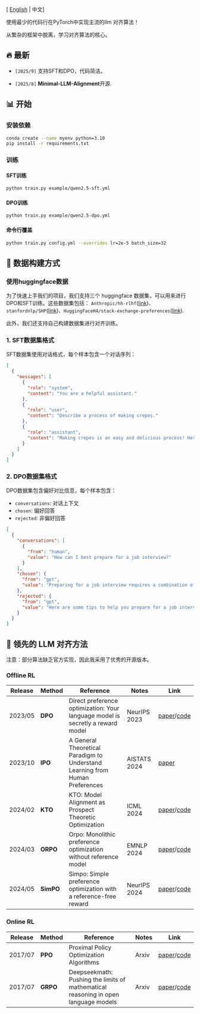 
\[ [English](README.md) | 中文\]

使用最少的代码行在PyTorch中实现主流的llm 对齐算法！

从繁杂的框架中脱离，学习对齐算法的核心。

## 🔥 最新

- ```[2025/9]``` 支持SFT和DPO，代码简洁。

- ```[2025/8]``` **Minimal-LLM-Alignment**开源.

## 📊 开始

### 安装依赖
```bash
conda create --name myenv python=3.10
pip install -r requirements.txt
```
### 训练

#### SFT训练
```bash
python train.py example/qwen2.5-sft.yml
```

#### DPO训练
```bash
python train.py example/qwen2.5-dpo.yml
```
#### 命令行覆盖

```bash
python train.py config.yml --overrides lr=2e-5 batch_size=32
```

## 📁 数据构建方式

### 使用huggingface数据

为了快速上手我们的项目，我们支持三个 huggingface 数据集，可以用来进行DPO和SFT训练。这些数据集包括： ```Anthropic/hh-rlhf```([link](https://huggingface.co/datasets/Anthropic/hh-rlhf))、```stanfordnlp/SHP```([link](https://huggingface.co/datasets/stanfordnlp/SHP))、```HuggingFaceH4/stack-exchange-preferences```([link](https://huggingface.co/datasets/HuggingFaceH4/stack-exchange-preferences)).

此外，我们还支持自己构建数据集进行对齐训练。


### 1. SFT数据集格式

SFT数据集使用对话格式，每个样本包含一个对话序列：

```json
[
  {
    "messages": [
      {
        "role": "system",
        "content": "You are a helpful assistant."
      },
      {
        "role": "user",
        "content": "Describe a process of making crepes."
      },
      {
        "role": "assistant",
        "content": "Making crepes is an easy and delicious process! Here are step-by-step instructions..."
      }
    ]
  }
]
```

### 2. DPO数据集格式

DPO数据集包含偏好对比信息，每个样本包含：
- `conversations`: 对话上下文
- `chosen`: 偏好回答
- `rejected`: 非偏好回答

```json
[
  {
    "conversations": [
      {
        "from": "human",
        "value": "How can I best prepare for a job interview?"
      }
    ],
    "chosen": {
      "from": "gpt",
      "value": "Preparing for a job interview requires a combination of research, practice, and self-reflection..."
    },
    "rejected": {
      "from": "gpt",
      "value": "Here are some tips to help you prepare for a job interview..."
    }
  }
]
```


## 🎯 领先的 LLM 对齐方法
注意：部分算法缺乏官方实现，因此我采用了优秀的开源版本。

### Offline RL
| **Release** | **Method** | **Reference** | **Notes** | **Link** |
| --- | --- | --- | --- | --- |
| 2023/05 | **DPO** | Direct preference optimization: Your language model is secretly a reward model | NeurIPS 2023 | [paper](https://arxiv.org/abs/2305.18290)/[code](https://github.com/eric-mitchell/direct-preference-optimization)|
| 2023/10 | **IPO** | A General Theoretical Paradigm to Understand Learning from Human Preferences | AISTATS 2024 | [paper](https://arxiv.org/abs/2310.12036)|
| 2024/02 | **KTO** | KTO: Model Alignment as Prospect Theoretic Optimization | ICML 2024 | [paper](https://arxiv.org/abs/2402.01306)/[code](https://github.com/ContextualAI/HALOs)|
| 2024/03 | **ORPO** | Orpo: Monolithic preference optimization without reference model | EMNLP 2024 | [paper](https://arxiv.org/abs/2403.07691)/[code](https://github.com/xfactlab/orpo)|
| 2024/05 | **SimPO** | Simpo: Simple preference optimization with a reference-free reward | NeurIPS 2024 | [paper](https://arxiv.org/abs/2405.14734)/[code](https://github.com/princeton-nlp/SimPO)|

### Online RL
| **Release** | **Method** | **Reference** | **Notes** | **Link** |
| --- | --- | --- | --- | --- |
| 2017/07 | **PPO** | Proximal Policy Optimization Algorithms | Arxiv | [paper](https://arxiv.org/abs/1707.06347)/[code](https://github.com/nikhilbarhate99/PPO-PyTorch) |
| 2017/07 | **GRPO** | Deepseekmath: Pushing the limits of mathematical reasoning in open language models | Arxiv | [paper](https://arxiv.org/abs/2402.03300)/[code](https://github.com/lsdefine/simple_GRPO) |





